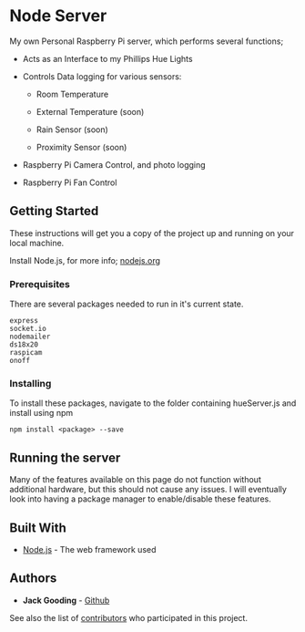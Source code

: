  # Node Server

 My own Personal Raspberry Pi server, which performs several functions;

 * Acts as an Interface to my Phillips Hue Lights

 * Controls Data logging for various sensors:

     - Room Temperature

     - External Temperature (soon)

     - Rain Sensor (soon)

     - Proximity Sensor (soon)

 * Raspberry Pi Camera Control, and photo logging

 * Raspberry Pi Fan Control

 ## Getting Started

 These instructions will get you a copy of the project up and running on your local machine.

 Install Node.js, for more info; [nodejs.org](https://nodejs.org/en/)

 ### Prerequisites

 There are several packages needed to run in it's current state.

 ```
 express
 socket.io
 nodemailer
 ds18x20
 raspicam
 onoff
 ```

 ### Installing

 To install these packages, navigate to the folder containing hueServer.js and install using npm

 ```
 npm install <package> --save
 ```


 ## Running the server


 Many of the features available on this page do not function without additional hardware, but this should not cause any issues.
 I will eventually look into having a package manager to enable/disable these features.



 ## Built With

 * [Node.js](nodejs.org/en/) - The web framework used


 ## Authors

 * **Jack Gooding** - [Github](https://github.com/ironcladjack)

 See also the list of [contributors](https://github.com/your/project/contributors) who participated in this project.
